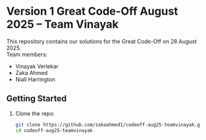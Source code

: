 # Version 1 Great Code-Off August 2025 – Team Vinayak

This repository contains our solutions for the Great Code-Off on 28 August 2025.  
Team members:
- Vinayak Verlekar
- Zaka Ahmed  
- Niall Harrington 

## Getting Started
1. Clone the repo:
   ```bash
   git clone https://github.com/zakaahmed1/codeoff-aug25-teamvinayak.git
   cd codeoff-aug25-teamvinayak
   ```
